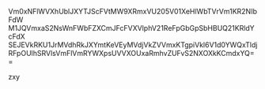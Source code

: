 Vm0xNFlWVXhUblJXYTJScFVtMW9XRmxVU205V01XeHlWbTVrVm1KR2NIbFdW
M1JQVmxaS2NsWnFWbFZXCmJFcFVXVlphV21ReFpGbGpSbHBUQ21KRldYcFdX
SEJEVkRKU1JrMVdhRkJXYmtKeVEyMVdjVkZVVmxKTgpiVkl6V1d0YWQxTldj
RFpOUlhSRVlsVmFlVmRYWXpsUVVXOUxaRmhvZUFvS2NXOXkKCmdxYQ==

zxy